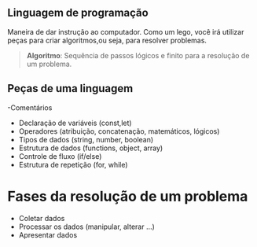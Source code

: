 ## Linguagem de programação

Maneira de dar instrução ao computador.
Como um lego, você irá utilizar peças para criar algoritmos,ou seja, para resolver problemas.

> **Algoritmo**: Sequência de passos lógicos e finito para a resolução de um problema.

## Peças de uma linguagem

-Comentários
- Declaração de variáveis (const,let)
- Operadores (atribuição, concatenação, matemáticos, lógicos)
- Tipos de dados (string, number, boolean)
- Estrutura de dados (functions, object, array)
- Controle de fluxo (if/else)
- Estrutura de repetição (for, while)

# Fases da resolução de um problema
- Coletar dados
- Processar os dados (manipular, alterar ...)
- Apresentar dados